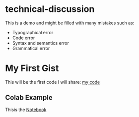# technical-discussion
This is a demo and might be filled with many mistakes such as:


* Typographical error
* Code error
* Syntax and semantics error
* Grammatical error


# My First Gist

This will be the first code I will share: [my code](https://gist.github.com/ChristianOtaru/e98269cfa734a3dc377669ffa3b412d9)


## Colab Example

Thisis the [Notebook]()
